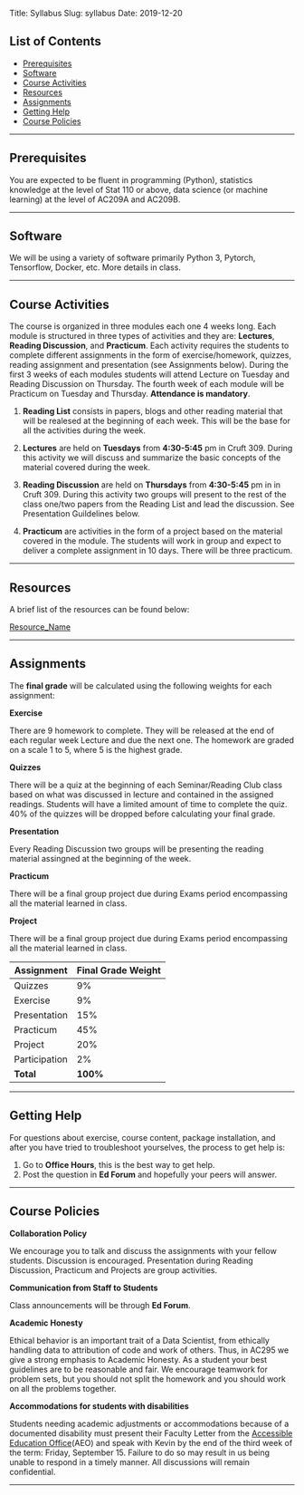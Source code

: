 Title: Syllabus
Slug: syllabus
Date: 2019-12-20

<style>
pre {
  background-color: #F5F5F5;
  display: block;
  font-family: monospace;
  font-size: 14px;
  white-space: pre;
  border-color: #999999;
  border-width: 1px;
  border-style: solid;
  border-radius: 6px;
  margin: 1em 0;
  padding: 5px;
  white-space: pre-wrap;
}
.containerMain {
    display: flex;
    width: 100%;
    height: 300px;
}
</style>

## List of Contents
- [Prerequisites](#Prerequisites)
- [Software](#Software)
- [Course Activities](#Course-Activities)
- [Resources](#Resources)
- [Assignments](#Assignments)
- [Getting Help](#Getting-Help)
- [Course Policies](#Course-Policies)

<hr>
<a name='Prerequisites'>

## Prerequisites

You are expected to be fluent in programming (Python), statistics knowledge at the level of Stat 110 or above, data science (or machine learning) at the level of AC209A and AC209B. 

<hr>
<a name='Software'>

## Software

We will be using a variety of software primarily Python 3, Pytorch, Tensorflow, Docker, etc. More details in class.

<hr>
<a name='Course-Activities'>

## Course Activities

The course is organized in three modules each one 4 weeks long. Each module is structured in three types of activities and they are: **Lectures**, **Reading Discussion**, and **Practicum**. Each activity requires the students to complete different assignments in the form of exercise/homework, quizzes, reading assignment and presentation (see Assignments below). During the first 3 weeks of each modules students will attend Lecture on Tuesday and Reading Discussion on Thursday. The fourth week of each module will be Practicum on Tuesday and Thursday. **Attendance is mandatory**.

1. **Reading List** consists in papers, blogs and other reading material that will be realesed at the beginning of each week. This will be the base for all the activities during the week.

2. **Lectures** are held on **Tuesdays** from **4:30-5:45** pm in Cruft 309. During this activity we will discuss and summarize the basic concepts of the material covered during the week.

3. **Reading Discussion** are held on **Thursdays** from **4:30-5:45** pm in in Cruft 309. During this activity two groups will present to the rest of the class one/two papers from the Reading List and lead the discussion. See Presentation Guildelines below.

4. **Practicum** are activities in the form of a project based on the material covered in the module. The students will work in group and expect to deliver a complete assignment in 10 days. There will be three practicum.

<hr> 
<a name='Resources'>

## Resources

A brief list of the resources can be found below:

[Resource_Name](http://add_link_here) 

<hr>
<a name='Assignments'>

## Assignments

The **final grade** will be calculated using the following weights for each assignment:

**Exercise**

There are 9 homework to complete. They will be released at the end of each regular week Lecture and due the next one. The homework are graded on a scale 1 to 5, where 5 is the highest grade.

**Quizzes** 

There will be a quiz at the beginning of each Seminar/Reading Club class based on what was discussed in lecture and contained in the assigned readings. Students will have a limited amount of time to complete the quiz. 40% of the quizzes will be dropped before calculating your final grade.

**Presentation**

Every Reading Discussion two groups will be presenting the reading material assingned at the beginning of the week.

**Practicum**

There will be a final group project due during Exams period encompassing all the material learned in class.

**Project**

There will be a final group project due during Exams period encompassing all the material learned in class.

|Assignment|Final Grade Weight|
|-----|-----|
|Quizzes|  9%|  
|Exercise| 9%|
|Presentation| 15%| 
|Practicum|  45%| 
|Project|  20%|   
|Participation|  2%|       
|**Total**|  **100%**|

<hr>
<a name='Getting-Help'>

## Getting Help

For questions about exercise, course content, package installation, and after you have tried to troubleshoot yourselves, the process to get help is:
  
1. Go to **Office Hours**, this is the best way to get help. 
2. Post the question in **Ed Forum** and hopefully your peers will answer.

<hr>
<a name='Course-Policies'>

## Course Policies  

**Collaboration Policy**
 
We encourage you to talk and discuss the assignments with your fellow students.  Discussion is encouraged. Presentation during Reading Discussion, Practicum and Projects are group activities. 

**Communication from Staff to Students**

Class announcements will be through **Ed Forum**.

**Academic Honesty**

Ethical behavior is an important trait of a Data Scientist, from ethically handling data to attribution of code and work of others. Thus, in AC295 we give a strong emphasis to Academic Honesty. As a student your best guidelines are to be reasonable and fair. We encourage teamwork for problem sets, but you should not split the homework and you should work on all the problems together.

**Accommodations for students with disabilities**
 
Students needing academic adjustments or accommodations because of a documented disability must present their Faculty Letter from the [Accessible Education Office](http://www.aeo.fas.harvard.edu/)(AEO) and speak with Kevin by the end of the third week of the term: Friday, September 15.  Failure to do so may result in us being unable to respond in a timely manner. All discussions will remain confidential.

<hr>